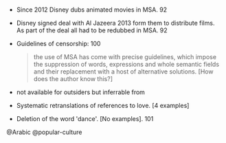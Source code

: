 #

- Since 2012 Disney  dubs animated movies in MSA. 92

- Disney signed deal with Al Jazeera 2013 form them to distribute films. As part of the deal all had to be redubbed in MSA. 92

- Guidelines of censorship: 100

  > the use of MSA has come with precise guidelines, which impose the suppression of words, expressions and whole semantic fields and their replacement with a host of alternative solutions. [How does the author know this?]

 - not available for outsiders but inferrable from  

- Systematic retranslations of references to love. [4 examples]

- Deletion of the word 'dance'. [No examples]. 101

@Arabic
@popular-culture
